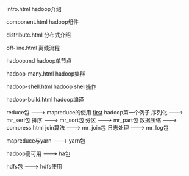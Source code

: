intro.html hadoop介绍

component.html hadoop组件

distribute.html 分布式介绍

off-line.html 离线流程

hadoop.md hadoop单节点

hadoop-many.html hadoop集群

hadoop-shell.html hadoop shell操作

hadoop-build.html hadoop编译

reduce包 ---> mapreduce的使用
[first](https://github.com/pengfen/spark-learn/tree/master/src/main/java/hadoop/first) hadoop第一个例子
序列化 ---> mr_seri包
排序   ---> mr_sort包
分区   ---> mr_part包
数据压缩 ---> compress.html
join算法 ---> mr_join包
日志处理 ---> mr_log包

mapreduce与yarn ---> yarn包

hadoop高可用 ---> ha包

hdfs包 ---> hdfs使用

